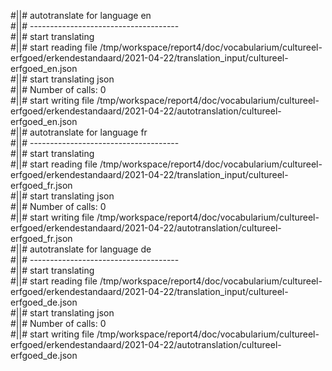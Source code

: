 #||# autotranslate for language en  
#||# -------------------------------------  
#||# start translating  
#||# start reading file /tmp/workspace/report4/doc/vocabularium/cultureel-erfgoed/erkendestandaard/2021-04-22/translation_input/cultureel-erfgoed_en.json  
#||# start translating json  
#||# Number of calls: 0  
#||# start writing file /tmp/workspace/report4/doc/vocabularium/cultureel-erfgoed/erkendestandaard/2021-04-22/autotranslation/cultureel-erfgoed_en.json  
#||# autotranslate for language fr  
#||# -------------------------------------  
#||# start translating  
#||# start reading file /tmp/workspace/report4/doc/vocabularium/cultureel-erfgoed/erkendestandaard/2021-04-22/translation_input/cultureel-erfgoed_fr.json  
#||# start translating json  
#||# Number of calls: 0  
#||# start writing file /tmp/workspace/report4/doc/vocabularium/cultureel-erfgoed/erkendestandaard/2021-04-22/autotranslation/cultureel-erfgoed_fr.json  
#||# autotranslate for language de  
#||# -------------------------------------  
#||# start translating  
#||# start reading file /tmp/workspace/report4/doc/vocabularium/cultureel-erfgoed/erkendestandaard/2021-04-22/translation_input/cultureel-erfgoed_de.json  
#||# start translating json  
#||# Number of calls: 0  
#||# start writing file /tmp/workspace/report4/doc/vocabularium/cultureel-erfgoed/erkendestandaard/2021-04-22/autotranslation/cultureel-erfgoed_de.json  
